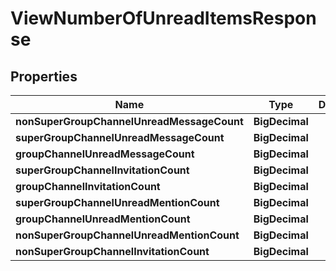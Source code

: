 

# ViewNumberOfUnreadItemsResponse


## Properties

| Name | Type | Description | Notes |
|------------ | ------------- | ------------- | -------------|
|**nonSuperGroupChannelUnreadMessageCount** | **BigDecimal** |  |  [optional] |
|**superGroupChannelUnreadMessageCount** | **BigDecimal** |  |  [optional] |
|**groupChannelUnreadMessageCount** | **BigDecimal** |  |  [optional] |
|**superGroupChannelInvitationCount** | **BigDecimal** |  |  [optional] |
|**groupChannelInvitationCount** | **BigDecimal** |  |  [optional] |
|**superGroupChannelUnreadMentionCount** | **BigDecimal** |  |  [optional] |
|**groupChannelUnreadMentionCount** | **BigDecimal** |  |  [optional] |
|**nonSuperGroupChannelUnreadMentionCount** | **BigDecimal** |  |  [optional] |
|**nonSuperGroupChannelInvitationCount** | **BigDecimal** |  |  [optional] |



